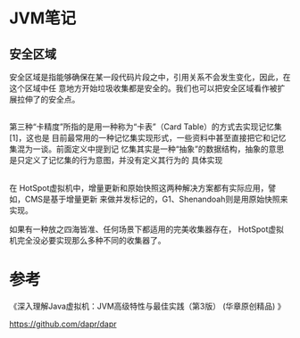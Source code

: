 #  JVM笔记

## 安全区域

安全区域是指能够确保在某一段代码片段之中，引用关系不会发生变化，因此，在这个区域中任
意地方开始垃圾收集都是安全的。我们也可以把安全区域看作被扩展拉伸了的安全点。








##

 第三种“卡精度”所指的是用一种称为“卡表”（Card Table）的方式去实现记忆集[1]，这也是
目前最常用的一种记忆集实现形式，一些资料中甚至直接把它和记忆集混为一谈。前面定义中提到记
忆集其实是一种“抽象”的数据结构，抽象的意思是只定义了记忆集的行为意图，并没有定义其行为的
具体实现


## 
在
HotSpot虚拟机中，增量更新和原始快照这两种解决方案都有实际应用，譬如，CMS是基于增量更新
来做并发标记的，G1、Shenandoah则是用原始快照来实现。

如果有一种放之四海皆准、任何场景下都适用的完美收集器存在，
HotSpot虚拟机完全没必要实现那么多种不同的收集器了。

# 参考
《深入理解Java虚拟机：JVM高级特性与最佳实践（第3版） (华章原创精品)
 》

https://github.com/dapr/dapr